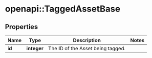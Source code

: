 # openapi::TaggedAssetBase

## Properties
Name | Type | Description | Notes
------------ | ------------- | ------------- | -------------
**id** | **integer** | The ID of the Asset being tagged. | 


